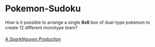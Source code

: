 # Pokemon-Sudoku
*How* is it possible to arrange a single **6x6** box of dual-type pokemon to create 12 different monotype team?

###### *[A SparkNguyen Production](https://www.youtube.com/watch?v=JuYeHPFR3f0)*

